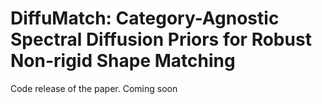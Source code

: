 # DiffuMatch: Category-Agnostic Spectral Diffusion Priors for Robust Non-rigid Shape Matching

Code release of the paper. Coming soon
